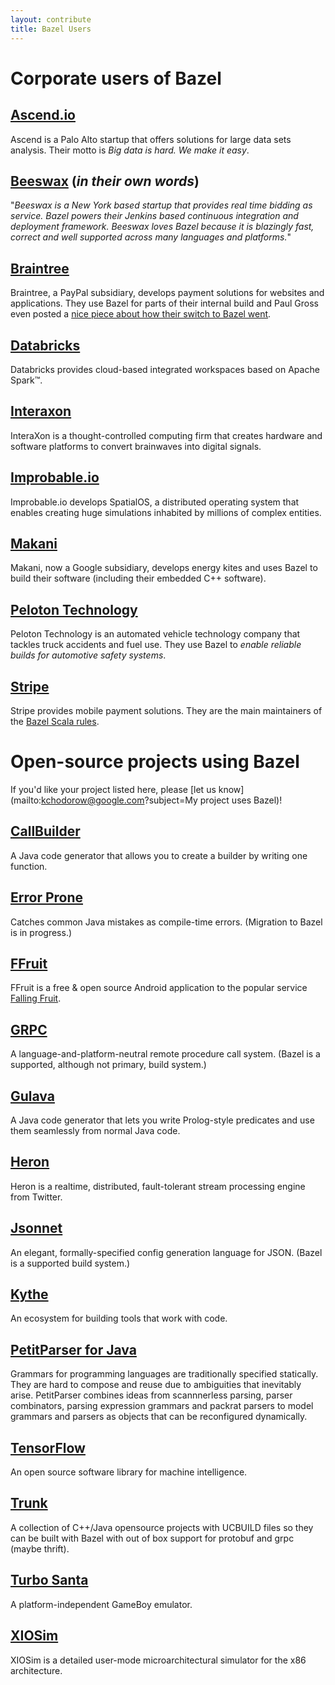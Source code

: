 ```yaml
---
layout: contribute
title: Bazel Users
---
```


# Corporate users of Bazel

## [Ascend.io](https://ascend.io)

Ascend is a Palo Alto startup that offers solutions for large data sets
analysis. Their motto is _Big data is hard. We make it easy_.

## [Beeswax](https://www.beeswax.com/) (_in their own words_)

"_Beeswax is a New York based startup that provides real time bidding as
service. Bazel powers their Jenkins based continuous integration and deployment
framework. Beeswax loves Bazel because it is blazingly fast, correct and well
supported across many languages and platforms._"

## [Braintree](https://www.braintreepayments.com)

Braintree, a PayPal subsidiary, develops payment solutions for websites and
applications. They use Bazel for parts of their internal build and Paul Gross
even posted a [nice piece about how their switch to
Bazel went](https://www.pgrs.net/2015/09/01/migrating-from-gradle-to-bazel/).

## [Databricks](https://databricks.com)

Databricks provides cloud-based integrated workspaces based on Apache Spark™.

## [Interaxon](https://www.choosemuse.com/)

InteraXon is a thought-controlled computing firm that creates hardware and
software platforms to convert brainwaves into digital signals.

## [Improbable.io](https://improbable.io/)

Improbable.io develops SpatialOS, a distributed operating system that enables
creating huge simulations inhabited by millions of complex entities.

## [Makani](https://www.google.com/makani)

Makani, now a Google subsidiary, develops energy kites and uses
Bazel to build their software (including their embedded C++ software).

## [Peloton Technology](http://www.peloton-tech.com)

Peloton Technology is an automated vehicle technology company that tackles
truck accidents and fuel use. They use Bazel to _enable reliable builds for
automotive safety systems_.

## [Stripe](https://stripe.com)

Stripe provides mobile payment solutions.  They are the main maintainers of the
[Bazel Scala rules](https://github.com/bazelbuild/rules_scala).

# Open-source projects using Bazel

If you'd like your project listed here, please
[let us know](mailto:kchodorow@google.com?subject=My project uses Bazel)!

## [CallBuilder](https://github.com/google/CallBuilder)

A Java code generator that allows you to create a builder by writing one
function.

## [Error Prone](https://github.com/google/error-prone)

Catches common Java mistakes as compile-time errors. (Migration to Bazel is
in progress.)

## [FFruit](https://gitlab.com/perezd/ffruit/)

FFruit is a free & open source Android application to the popular service
[Falling Fruit](https://fallingfruit.org).

## [GRPC](http://www.grpc.io)

A language-and-platform-neutral remote procedure call system. (Bazel is a
supported, although not primary, build system.)

## [Gulava](http://www.github.com/google/gulava/)

A Java code generator that lets you write Prolog-style predicates and use them
seamlessly from normal Java code.

## [Heron](http://twitter.github.io/heron/)

Heron is a realtime, distributed, fault-tolerant stream processing engine
from Twitter.

## [Jsonnet](http://google.github.io/jsonnet/doc/)

An elegant, formally-specified config generation language for JSON. (Bazel is a
supported build system.)

## [Kythe](https://github.com/google/kythe)

An ecosystem for building tools that work with code.

## [PetitParser for Java](https://github.com/petitparser/java-petitparser)

Grammars for programming languages are traditionally specified statically. They
are hard to compose and reuse due to ambiguities that inevitably arise.
PetitParser combines ideas from scannnerless parsing, parser combinators,
parsing expression grammars and packrat parsers to model grammars and parsers
as objects that can be reconfigured dynamically.

## [TensorFlow](http://tensorflow.org)

An open source software library for machine intelligence.

## [Trunk](https://github.com/mzhaom/trunk)

A collection of C++/Java opensource projects with UCBUILD files so they
can be built with Bazel with out of box support for protobuf and
grpc (maybe thrift).

## [Turbo Santa](https://github.com/turbo-santa/turbo-santa-common)

A platform-independent GameBoy emulator.

## [XIOSim](https://github.com/s-kanev/XIOSim)

XIOSim is a detailed user-mode microarchitectural simulator for the x86 architecture.

